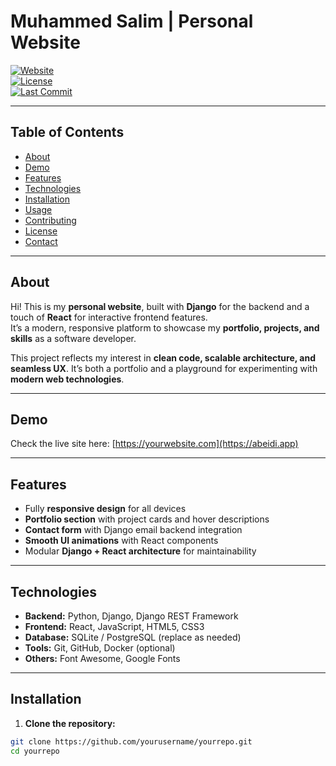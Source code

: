 # Muhammed Salim | Personal Website

[![Website](https://img.shields.io/badge/website-online-brightgreen)](https://yourwebsite.com)  
[![License](https://img.shields.io/badge/license-MIT-blue)](LICENSE)  
[![Last Commit](https://img.shields.io/github/last-commit/smsabeidi/my-portfolio)](https://github.com/yourusername/yourrepo/commits/main)

---

## Table of Contents
- [About](#about)
- [Demo](#demo)
- [Features](#features)
- [Technologies](#technologies)
- [Installation](#installation)
- [Usage](#usage)
- [Contributing](#contributing)
- [License](#license)
- [Contact](#contact)

---
## About
Hi! This is my **personal website**, built with **Django** for the backend and a touch of **React** for interactive frontend features.  
It’s a modern, responsive platform to showcase my **portfolio, projects, and skills** as a software developer.  

This project reflects my interest in **clean code, scalable architecture, and seamless UX**. It’s both a portfolio and a playground for experimenting with **modern web technologies**.  

---

## Demo
Check the live site here: [https://yourwebsite.com](https://abeidi.app)

---

## Features
- Fully **responsive design** for all devices
- **Portfolio section** with project cards and hover descriptions
- **Contact form** with Django email backend integration
- **Smooth UI animations** with React components
- Modular **Django + React architecture** for maintainability

---

## Technologies
- **Backend:** Python, Django, Django REST Framework
- **Frontend:** React, JavaScript, HTML5, CSS3
- **Database:** SQLite / PostgreSQL (replace as needed)
- **Tools:** Git, GitHub, Docker (optional)
- **Others:** Font Awesome, Google Fonts

---

## Installation

1. **Clone the repository:**
```bash
git clone https://github.com/yourusername/yourrepo.git
cd yourrepo
